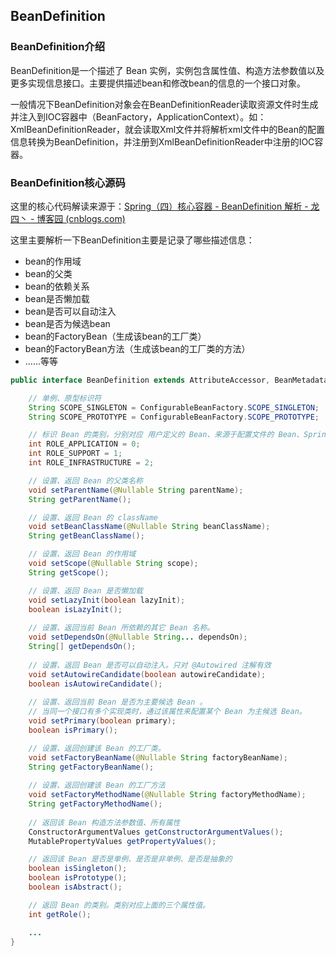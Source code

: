## BeanDefinition



### BeanDefinition介绍

BeanDefinition是一个描述了 Bean 实例，实例包含属性值、构造方法参数值以及更多实现信息接口。主要提供描述bean和修改bean的信息的一个接口对象。

一般情况下BeanDefinition对象会在BeanDefinitionReader读取资源文件时生成并注入到IOC容器中（BeanFactory，ApplicationContext）。如：XmlBeanDefinitionReader，就会读取Xml文件并将解析xml文件中的Bean的配置信息转换为BeanDefinition，并注册到XmlBeanDefinitionReader中注册的IOC容器。





### BeanDefinition核心源码

这里的核心代码解读来源于：[Spring（四）核心容器 - BeanDefinition 解析 - 龙四丶 - 博客园 (cnblogs.com)](https://www.cnblogs.com/loongk/p/12262101.html)

这里主要解析一下BeanDefinition主要是记录了哪些描述信息：

- bean的作用域
- bean的父类
- bean的依赖关系
- bean是否懒加载
- bean是否可以自动注入
- bean是否为候选bean
- bean的FactoryBean（生成该bean的工厂类）
- bean的FactoryBean方法（生成该bean的工厂类的方法）
- ......等等



```java
public interface BeanDefinition extends AttributeAccessor, BeanMetadataElement {

	// 单例、原型标识符
	String SCOPE_SINGLETON = ConfigurableBeanFactory.SCOPE_SINGLETON;
	String SCOPE_PROTOTYPE = ConfigurableBeanFactory.SCOPE_PROTOTYPE;

    // 标识 Bean 的类别，分别对应 用户定义的 Bean、来源于配置文件的 Bean、Spring 内部的 Bean
	int ROLE_APPLICATION = 0;
	int ROLE_SUPPORT = 1;
	int ROLE_INFRASTRUCTURE = 2;

    // 设置、返回 Bean 的父类名称
	void setParentName(@Nullable String parentName);
	String getParentName();

    // 设置、返回 Bean 的 className
	void setBeanClassName(@Nullable String beanClassName);
	String getBeanClassName();

    // 设置、返回 Bean 的作用域
	void setScope(@Nullable String scope);
	String getScope();

    // 设置、返回 Bean 是否懒加载
	void setLazyInit(boolean lazyInit);
	boolean isLazyInit();
	
	// 设置、返回当前 Bean 所依赖的其它 Bean 名称。
	void setDependsOn(@Nullable String... dependsOn);
	String[] getDependsOn();
	
	// 设置、返回 Bean 是否可以自动注入。只对 @Autowired 注解有效
	void setAutowireCandidate(boolean autowireCandidate);
	boolean isAutowireCandidate();
	
	// 设置、返回当前 Bean 是否为主要候选 Bean 。
	// 当同一个接口有多个实现类时，通过该属性来配置某个 Bean 为主候选 Bean。
	void setPrimary(boolean primary);
	boolean isPrimary();

    // 设置、返回创建该 Bean 的工厂类。
	void setFactoryBeanName(@Nullable String factoryBeanName);
	String getFactoryBeanName();
	
	// 设置、返回创建该 Bean 的工厂方法
	void setFactoryMethodName(@Nullable String factoryMethodName);
	String getFactoryMethodName();
	
	// 返回该 Bean 构造方法参数值、所有属性
	ConstructorArgumentValues getConstructorArgumentValues();
	MutablePropertyValues getPropertyValues();

    // 返回该 Bean 是否是单例、是否是非单例、是否是抽象的
	boolean isSingleton();
	boolean isPrototype();
	boolean isAbstract();

    // 返回 Bean 的类别。类别对应上面的三个属性值。
	int getRole();

    ...
}

```


